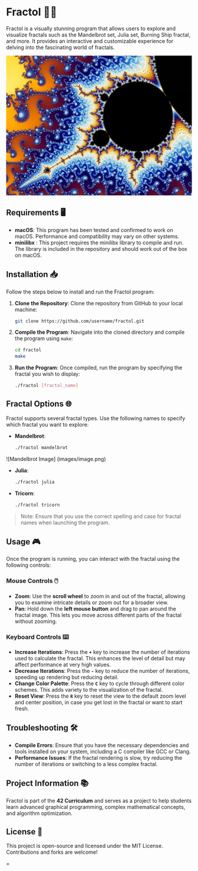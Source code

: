 
# Fractol 🌿✨

Fractol is a visually stunning program that allows users to explore and visualize fractals such as the Mandelbrot set, Julia set, Burning Ship fractal, and more. It provides an interactive and customizable experience for delving into the fascinating world of fractals.

![Fractal Image](images/fractal.png)

## Requirements 🖥️

- **macOS**: This program has been tested and confirmed to work on macOS. Performance and compatibility may vary on other systems.
- **minilibx** : This project requires the minilibx library to compile and run. The library is included in the repository and should work out of the box on macOS.


## Installation 📥

Follow the steps below to install and run the Fractol program:

1. **Clone the Repository**:
   Clone the repository from GitHub to your local machine:
   ```bash
   git clone https://github.com/username/fractol.git
   ```

2. **Compile the Program**:
   Navigate into the cloned directory and compile the program using `make`:
   ```bash
   cd fractol
   make
   ```

3. **Run the Program**:
   Once compiled, run the program by specifying the fractal you wish to display:
   ```bash
   ./fractol [fractal_name]
   ```

## Fractal Options 🌐

Fractol supports several fractal types. Use the following names to specify which fractal you want to explore:

- **Mandelbrot**: 
  ```bash
  ./fractol mandelbrot
  ```
  
![Mandelbrot Image] (images/image.png)

- **Julia**: 
  ```bash
  ./fractol julia
  ```

- **Tricorn**: 
  ```bash
  ./fractol tricorn
  ```

> Note: Ensure that you use the correct spelling and case for fractal names when launching the program.

## Usage 🎮

Once the program is running, you can interact with the fractal using the following controls:

### Mouse Controls 🖱️

- **Zoom**: Use the **scroll wheel** to zoom in and out of the fractal, allowing you to examine intricate details or zoom out for a broader view.
- **Pan**: Hold down the **left mouse button** and drag to pan around the fractal image. This lets you move across different parts of the fractal without zooming.

### Keyboard Controls ⌨️

- **Increase Iterations**: Press the **`+`** key to increase the number of iterations used to calculate the fractal. This enhances the level of detail but may affect performance at very high values.
- **Decrease Iterations**: Press the **`-`** key to reduce the number of iterations, speeding up rendering but reducing detail.
- **Change Color Palette**: Press the **`C`** key to cycle through different color schemes. This adds variety to the visualization of the fractal.
- **Reset View**: Press the **`R`** key to reset the view to the default zoom level and center position, in case you get lost in the fractal or want to start fresh.
  


## Troubleshooting 🛠️

- **Compile Errors**: Ensure that you have the necessary dependencies and tools installed on your system, including a C compiler like GCC or Clang.
- **Performance Issues**: If the fractal rendering is slow, try reducing the number of iterations or switching to a less complex fractal.
  
## Project Information 📚

Fractol is part of the **42 Curriculum** and serves as a project to help students learn advanced graphical programming, complex mathematical concepts, and algorithm optimization.

## License 📜

This project is open-source and licensed under the MIT License. Contributions and forks are welcome!

=